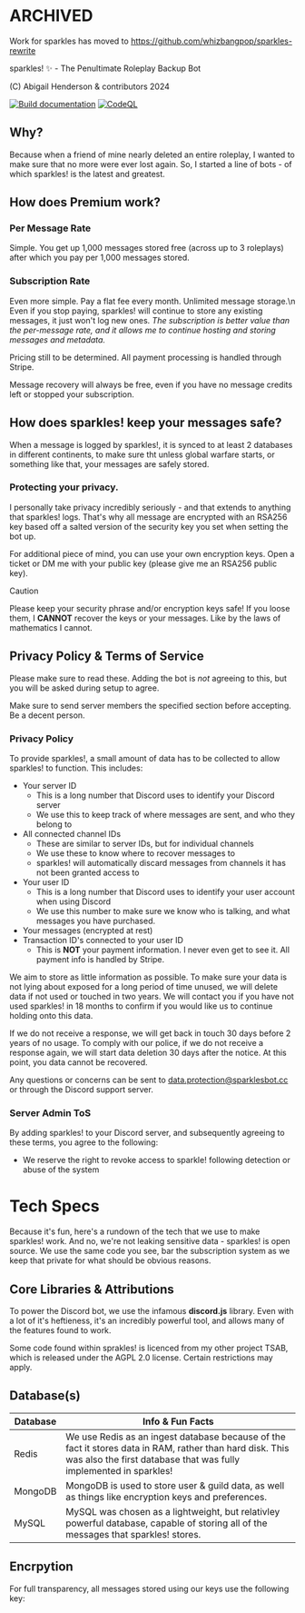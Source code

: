 # ARCHIVED
Work for sparkles has moved to https://github.com/whizbangpop/sparkles-rewrite

sparkles! ✨ - The Penultimate Roleplay Backup Bot

(C) Abigail Henderson & contributors 2024

[![Build documentation](https://github.com/whizbangpop/sparkles/actions/workflows/deploy.yml/badge.svg?branch=main)](https://github.com/whizbangpop/sparkles/actions/workflows/deploy.yml)
[![CodeQL](https://github.com/whizbangpop/sparkles/actions/workflows/codeql.yml/badge.svg)](https://github.com/whizbangpop/sparkles/actions/workflows/codeql.yml)

## Why?
Because when a friend of mine nearly deleted an entire roleplay, I wanted to make sure that no more were ever lost again. So, I started a line of bots - of which sparkles! is the latest and greatest.

## How does Premium work?
### Per Message Rate
Simple. You get up 1,000 messages stored free (across up to 3 roleplays) after which you pay per 1,000 messages stored.

### Subscription Rate
Even more simple. Pay a flat fee every month. Unlimited message storage.\n
Even if you stop paying, sparkles! will continue to store any existing messages, it just won't log new ones.
*The subscription is better value than the per-message rate, and it allows me to continue hosting and storing messages and metadata.*

Pricing still to be determined. All payment processing is handled through Stripe.

Message recovery will always be free, even if you have no message credits left or stopped your subscription.

## How does sparkles! keep your messages safe?
When a message is logged by sparkles!, it is synced to at least 2 databases in different continents, to make sure tht unless global warfare starts, or something like that, your messages are safely stored.

### Protecting your privacy.
I personally take privacy incredibly seriously - and that extends to anything that sparkles! logs. That's why all message are encrypted with an RSA256 key based off a salted version of the security key you set when setting the bot up.

For additional piece of mind, you can use your own encryption keys. Open a ticket or DM me with your public key (please give me an RSA256 public key).

> [!CAUTION]
> Please keep your security phrase and/or encryption keys safe! If you loose them, I **CANNOT** recover the keys or your messages. Like by the laws of mathematics I cannot.

## Privacy Policy & Terms of Service

Please make sure to read these. Adding the bot is *not* agreeing to this, but you will be asked during setup to agree.

Make sure to send server members the specified section before accepting. Be a decent person.

### Privacy Policy
To provide sparkles!, a small amount of data has to be collected to allow sparkles! to function. This includes:
* Your server ID
  * This is a long number that Discord uses to identify your Discord server
  * We use this to keep track of where messages are sent, and who they belong to
* All connected channel IDs
  * These are similar to server IDs, but for individual channels
  * We use these to know where to recover messages to
  * sparkles! will automatically discard messages from channels it has not been granted access to
* Your user ID
  * This is a long number that Discord uses to identify your user account when using Discord
  * We use this number to make sure we know who is talking, and what messages you have purchased.
* Your messages (encrypted at rest)
* Transaction ID's connected to your user ID
  * This is **NOT** your payment information. I never even get to see it. All payment info is handled by Stripe.

We aim to store as little information as possible. To make sure your data is not lying about exposed for a long period of time unused, we will delete data if not used or touched in two years. We will contact you if you have not used sparkles! in 18 months to confirm if you would like us to continue holding onto this data.

If we do not receive a response, we will get back in touch 30 days before 2 years of no usage. To comply with our police, if we do not receive a response again, we will start data deletion 30 days after the notice. At this point, you data cannot be recovered.

Any questions or concerns can be sent to [data.protection@sparklesbot.cc](mailto:data.protection@sparklesbot.cc) or through the Discord support server.

### Server Admin ToS
By adding sparkles! to your Discord server, and subsequently agreeing to these terms, you agree to the following:
* We reserve the right to revoke access to sparkle! following detection or abuse of the system

# Tech Specs

Because it's fun, here's a rundown of the tech that we use to make sparkles! work. And no, we're not leaking sensitive
data - sparkles! is open source. We use the same code you see, bar the subscription system as we keep that private for
what should be obvious reasons.

## Core Libraries & Attributions

To power the Discord bot, we use the infamous **discord.js** library. Even with a lot of it's heftieness, it's an
incredibly powerful tool, and allows many of the features found to work.

Some code found within sprakles! is licenced from my other project TSAB, which is released under the AGPL 2.0 license.
Certain restrictions may apply.

## Database(s)

| Database | Info & Fun Facts                                                                                                                                                              |
|----------|-------------------------------------------------------------------------------------------------------------------------------------------------------------------------------|
| Redis    | We use Redis as an ingest database because of the fact it stores data in RAM, rather than hard disk. This was also the first database that was fully implemented in sparkles! |
| MongoDB  | MongoDB is used to store user & guild data, as well as things like encryption keys and preferences.                                                                           |
| MySQL    | MySQL was chosen as a lightweight, but relativley powerful database, capable of storing all of the messages that sparkles! stores.                                            |

## Encrpytion

For full transparency, all messages stored using our keys use the following key:

```bash

```
